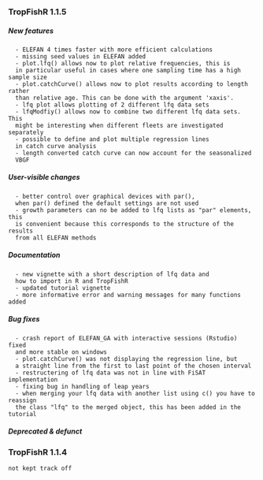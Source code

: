 ### TropFishR 1.1.5

##### New features

      - ELEFAN 4 times faster with more efficient calculations
      - missing seed values in ELEFAN added
      - plot.lfq() allows now to plot relative frequencies, this is
      in particular useful in cases where one sampling time has a high sample size
      - plot.catchCurve() allows now to plot results according to length rather
      than relative age. This can be done with the argument 'xaxis'.
      - lfq plot allows plotting of 2 different lfq data sets
      - lfqModfiy() allows now to combine two different lfq data sets. This
      might be interesting when different fleets are investigated separately
      - possible to define and plot multiple regression lines
      in catch curve analysis
      - length converted catch curve can now account for the seasonalized
      VBGF


##### User-visible changes

      - better control over graphical devices with par(),
      when par() defined the default settings are not used
      - growth parameters can no be added to lfq lists as "par" elements, this
      is convenient because this corresponds to the structure of the results
      from all ELEFAN methods


##### Documentation

      - new vignette with a short description of lfq data and
      how to import in R and TropFishR
      - updated tutorial vignette
      - more informative error and warning messages for many functions added

##### Bug fixes

      - crash report of ELEFAN_GA with interactive sessions (Rstudio) fixed
      and more stable on windows
      - plot.catchCurve() was not displaying the regression line, but
      a straight line from the first to last point of the chosen interval
      - restructering of lfq data was not in line with FiSAT implementation
      - fixing bug in handling of leap years
      - when merging your lfq data with another list using c() you have to reassign
      the class "lfq" to the merged object, this has been added in the tutorial

##### Deprecated & defunct



      
### TropFishR 1.1.4


    not kept track off